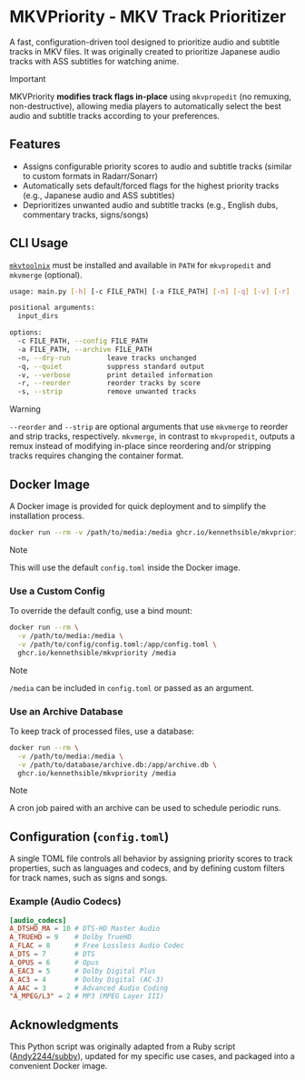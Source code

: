 # MKVPriority - MKV Track Prioritizer

A fast, configuration-driven tool designed to prioritize audio and subtitle tracks in MKV files. It was originally created to prioritize Japanese audio tracks with ASS subtitles for watching anime.

> [!IMPORTANT]
> MKVPriority **modifies track flags in-place** using `mkvpropedit` (no remuxing, non-destructive), allowing media players to automatically select the best audio and subtitle tracks according to your preferences.

## Features

- Assigns configurable priority scores to audio and subtitle tracks (similar to custom formats in Radarr/Sonarr)
- Automatically sets default/forced flags for the highest priority tracks (e.g., Japanese audio and ASS subtitles)
- Deprioritizes unwanted audio and subtitle tracks (e.g., English dubs, commentary tracks, signs/songs)

## CLI Usage

[`mkvtoolnix`](https://mkvtoolnix.download/) must be installed and available in `PATH` for `mkvpropedit` and `mkvmerge` (optional).

```bash
usage: main.py [-h] [-c FILE_PATH] [-a FILE_PATH] [-n] [-q] [-v] [-r] [-s] [input_dirs ...]

positional arguments:
  input_dirs

options:
  -c FILE_PATH, --config FILE_PATH
  -a FILE_PATH, --archive FILE_PATH
  -n, --dry-run         leave tracks unchanged
  -q, --quiet           suppress standard output
  -v, --verbose         print detailed information
  -r, --reorder         reorder tracks by score
  -s, --strip           remove unwanted tracks
````

> [!WARNING]
> `--reorder` and `--strip` are optional arguments that use `mkvmerge` to reorder and strip tracks, respectively. `mkvmerge`, in contrast to `mkvpropedit`, outputs a remux instead of modifying in-place since reordering and/or stripping tracks requires changing the container format.

## Docker Image

A Docker image is provided for quick deployment and to simplify the installation process.

```bash
docker run --rm -v /path/to/media:/media ghcr.io/kennethsible/mkvpriority /media
```

> [!NOTE]
> This will use the default `config.toml` inside the Docker image.

### Use a Custom Config

To override the default config, use a bind mount:

```bash
docker run --rm \
  -v /path/to/media:/media \
  -v /path/to/config/config.toml:/app/config.toml \
  ghcr.io/kennethsible/mkvpriority /media
```

> [!NOTE]
> `/media` can be included in `config.toml` or passed as an argument.

### Use an Archive Database

To keep track of processed files, use a database:

```bash
docker run --rm \
  -v /path/to/media:/media \
  -v /path/to/database/archive.db:/app/archive.db \
  ghcr.io/kennethsible/mkvpriority /media
```

> [!NOTE]
> A cron job paired with an archive can be used to schedule periodic runs.

## Configuration (`config.toml`)

A single TOML file controls all behavior by assigning priority scores to track properties, such as languages and codecs, and by defining custom filters for track names, such as signs and songs.

### Example (Audio Codecs)

```toml
[audio_codecs]
A_DTSHD_MA = 10 # DTS-HD Master Audio
A_TRUEHD = 9    # Dolby TrueHD
A_FLAC = 8      # Free Lossless Audio Codec
A_DTS = 7       # DTS
A_OPUS = 6      # Opus
A_EAC3 = 5      # Dolby Digital Plus
A_AC3 = 4       # Dolby Digital (AC-3)
A_AAC = 3       # Advanced Audio Coding
"A_MPEG/L3" = 2 # MP3 (MPEG Layer III)
```

## Acknowledgments

This Python script was originally adapted from a Ruby script ([Andy2244/subby](https://github.com/Andy2244/subby)), updated for my specific use cases, and packaged into a convenient Docker image.
